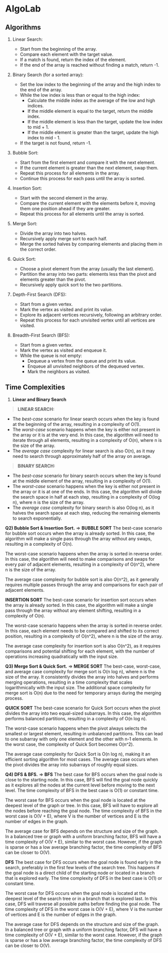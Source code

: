 # AlgoLab

## Algorithms

1. Linear Search:
   - Start from the beginning of the array.
   - Compare each element with the target value.
   - If a match is found, return the index of the element.
   - If the end of the array is reached without finding a match, return -1.

2. Binary Search (for a sorted array):
   - Set the low index to the beginning of the array and the high index to the end of the array.
   - While the low index is less than or equal to the high index:
     - Calculate the middle index as the average of the low and high indices.
     - If the middle element is equal to the target, return the middle index.
     - If the middle element is less than the target, update the low index to mid + 1.
     - If the middle element is greater than the target, update the high index to mid - 1.
   - If the target is not found, return -1.

3. Bubble Sort:
   - Start from the first element and compare it with the next element.
   - If the current element is greater than the next element, swap them.
   - Repeat this process for all elements in the array.
   - Continue this process for each pass until the array is sorted.

4. Insertion Sort:
   - Start with the second element in the array.
   - Compare the current element with the elements before it, moving them one position ahead if they are greater.
   - Repeat this process for all elements until the array is sorted.

5. Merge Sort:
   - Divide the array into two halves.
   - Recursively apply merge sort to each half.
   - Merge the sorted halves by comparing elements and placing them in the correct order.

6. Quick Sort:
   - Choose a pivot element from the array (usually the last element).
   - Partition the array into two parts: elements less than the pivot and elements greater than the pivot.
   - Recursively apply quick sort to the two partitions.

7. Depth-First Search (DFS):
   - Start from a given vertex.
   - Mark the vertex as visited and print its value.
   - Explore its adjacent vertices recursively, following an arbitrary order.
   - Repeat this process for each unvisited vertex until all vertices are visited.

8. Breadth-First Search (BFS):
   - Start from a given vertex.
   - Mark the vertex as visited and enqueue it.
   - While the queue is not empty:
     - Dequeue a vertex from the queue and print its value.
     - Enqueue all unvisited neighbors of the dequeued vertex.
     - Mark the neighbors as visited.

## Time Complexities

1. **Linear and Binary Search**
> **LINEAR SEARCH:**<br>
- The *best-case* scenario for linear search occurs when the key is found at the beginning of the array, resulting in a complexity of O(1).<br>
- The *worst-case* scenario happens when the key is either not present in the array or it is at the very end. In this case, the algorithm will need to iterate through all elements, resulting in a complexity of O(n), where n is the size of the array.<br>
- The *average case* complexity for linear search is also O(n), as it may need to search through approximately half of the array on average.<br>
> **BINARY SEARCH:**<br>
- The *best-case* scenario for binary search occurs when the key is found at the middle element of the array, resulting in a complexity of O(1).<br>
- The *worst-case* scenario happens when the key is either not present in the array or it is at one of the ends. In this case, the algorithm will divide the search space in half at each step, resulting in a complexity of O(log n), where n is the size of the array.<br>
- The *average case* complexity for binary search is also O(log n), as it halves the search space at each step, reducing the remaining elements to search exponentially.

**Q2) Bubble Sort & Insertion Sort.**
=> **BUBBLE SORT**
The best-case scenario for bubble sort occurs when the array is already sorted. In this case, the algorithm will make a single pass through the array without any swaps, resulting in a complexity of O(n).

The worst-case scenario happens when the array is sorted in reverse order. In this case, the algorithm will need to make comparisons and swaps for every pair of adjacent elements, resulting in a complexity of O(n^2), where n is the size of the array.

The average case complexity for bubble sort is also O(n^2), as it generally requires multiple passes through the array and comparisons for each pair of adjacent elements.

**INSERTION SORT**
The best-case scenario for insertion sort occurs when the array is already sorted. In this case, the algorithm will make a single pass through the array without any element shifting, resulting in a complexity of O(n).

The worst-case scenario happens when the array is sorted in reverse order. In this case, each element needs to be compared and shifted to its correct position, resulting in a complexity of O(n^2), where n is the size of the array.

The average case complexity for insertion sort is also O(n^2), as it requires comparisons and potential shifting for each element, with the number of operations increasing quadratically with the input size.

**Q3) Merge Sort & Quick Sort.**
=> **MERGE SORT**
The best-case, worst-case, and average case complexity for merge sort is O(n log n), where n is the size of the array. It consistently divides the array into halves and performs merging operations, resulting in a time complexity that scales logarithmically with the input size. The additional space complexity for merge sort is O(n) due to the need for temporary arrays during the merging process.

**QUICK SORT**
The best-case scenario for Quick Sort occurs when the pivot divides the array into two equal-sized subarrays. In this case, the algorithm performs balanced partitions, resulting in a complexity of O(n log n).

The worst-case scenario happens when the pivot always selects the smallest or largest element, resulting in unbalanced partitions. This can lead to one subarray with only one element and the other with n-1 elements. In the worst case, the complexity of Quick Sort becomes O(n^2).

The average case complexity for Quick Sort is O(n log n), making it an efficient sorting algorithm for most cases. The average case occurs when the pivot divides the array into subarrays of roughly equal sizes.


**Q4) DFS & BFS.**
=> **BFS**
The best case for BFS occurs when the goal node is close to the starting node. In this case, BFS will find the goal node quickly as it explores all the nodes at the current level before moving to the next level. The time complexity of BFS in the best case is O(1) or constant time.

The worst case for BFS occurs when the goal node is located at the deepest level of the graph or tree. In this case, BFS will have to explore all the nodes before reaching the goal node. The time complexity of BFS in the worst case is O(V + E), where V is the number of vertices and E is the number of edges in the graph.

The average case for BFS depends on the structure and size of the graph. In a balanced tree or graph with a uniform branching factor, BFS will have a time complexity of O(V + E), similar to the worst case. However, if the graph is sparse or has a low average branching factor, the time complexity of BFS can be closer to O(V).

**DFS**
The best case for DFS occurs when the goal node is found early in the search, preferably in the first few levels of the search tree. This happens if the goal node is a direct child of the starting node or located in a branch that is explored early. The time complexity of DFS in the best case is O(1) or constant time.

The worst case for DFS occurs when the goal node is located at the deepest level of the search tree or in a branch that is explored last. In this case, DFS will traverse all possible paths before finding the goal node. The time complexity of DFS in the worst case is O(V + E), where V is the number of vertices and E is the number of edges in the graph.

The average case for DFS depends on the structure and size of the graph. In a balanced tree or graph with a uniform branching factor, DFS will have a time complexity of O(V + E), similar to the worst case. However, if the graph is sparse or has a low average branching factor, the time complexity of DFS can be closer to O(V).

